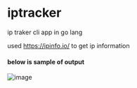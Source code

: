 # iptracker
ip traker cli app in go lang

used https://ipinfo.io/ to get ip information

####  below is sample of output

![image](https://user-images.githubusercontent.com/47358181/180630919-df6587c0-5a94-40ec-b733-0663d3d2c69b.png)
